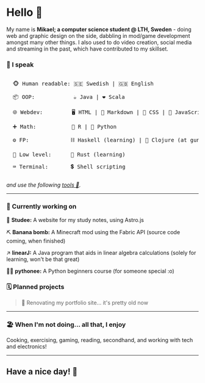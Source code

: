# Hello 👋

My name is **Mikael; a computer science student @ LTH, Sweden** - doing web and graphic design on the side, dabbling in mod/game development amongst many other things. I also used to do video creation, social media and streaming in the past, which have contributed to my skillset.

### 💬 I speak
<pre>
  
  🐵 Human readable: 🇸🇪 Swedish | 🇬🇧 English 

  📦 OOP:            ☕ Java | ❤️ Scala

  🌐 Webdev:         🖥️ HTML | 📃 Markdown | 👔 CSS | 🤖 JavaScript | #️⃣ TypeScript (learning)

  ➕ Math:           🟰 R | 🐍 Python
  
  ⚙️ FP:             ⛓️ Haskell (learning) | 🤯 Clojure (at gunpoint)

  🔧 Low level:      🦀 Rust (learning)

  ⌨️ Terminal:       💲 Shell scripting
  
</pre>
_and use the following [tools 🧰](tools.md)._

---

### 📆 Currently working on

📕 **Studee:** A website for my study notes, using Astro.js

⛏️ **Banana bomb:** A Minecraft mod using the Fabric API (source code coming, when finished)

↗️ **linearJ:** A Java program that aids in linear algebra calculations (solely for learning, won't be that great)

🧑‍🏫 **pythonee:** A Python beginners course (for someone special :o)

### 🗓️ Planned projects
> 🔨 Renovating my portfolio site... it's pretty old now

---

### 🏖️ When I'm not doing... all that, I enjoy
Cooking, exercising, gaming, reading, secondhand, and working with tech and electronics!

--- 
## Have a nice day! 🙏
